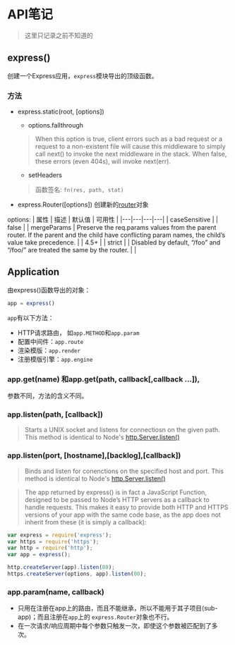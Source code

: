 # API笔记

> 这里只记录之前不知道的

## express()
创建一个Express应用，`express`模块导出的顶级函数。

### 方法
- express.static(root, [options])

    - options.fallthrough
    > When this option is true, client errors such as a bad request or a request to
    > a non-existent file will cause this middleware to simply call next() to invoke
    > the next middleware in the stack. When false, these errors (even 404s), will
    > invoke next(err).

    - setHeaders
    > 函数签名: `fn(res, path, stat)`

- express.Router([options])
创建新的[router](http://expressjs.com/en/4x/api.html#router)对象

options:
| 属性  | 描述  | 默认值  | 可用性 |
|---|---|---|---|
| caseSensitive  |   | false  |
| mergeParams  | Preserve the req.params values from the parent router. If the parent and the child have conflicting param names, the child’s value take precedence.  |   | 4.5+ |
| strict | |	Disabled by default, “/foo” and “/foo/” are treated the same by the router. | |

## Application
由express()函数导出的对象：
``` javascript
app = express()
```

`app`有以下方法：
- HTTP请求路由， 如`app.METHOD`和`app.param`
- 配置中间件：`app.route`
- 渲染模版：`app.render`
- 注册模版引擎：`app.engine`

### app.get(name) 和app.get(path, callback[,callback ...]),

参数不同，方法的含义不同。

### app.listen(path, [callback])

> Starts a UNIX socket and listens for connectiosn on the given path. This method is
> identical to Node's [http.Server.listen()](https://nodejs.org/api/http.html#http_server_listen_path_callback)

### app.listen(port, [hostname],[backlog],[callback])

> Binds and listen for conenctions on the specified host and port. This method is
> identical to Node's [http.Server.listen()](https://nodejs.org/api/http.html#http_server_listen_path_callback)

> The app returned by express() is in fact a JavaScript Function, designed to be
> passed to Node’s HTTP servers as a callback to handle requests. This makes it
> easy to provide both HTTP and HTTPS versions of your app with the same code base,
> as the app does not inherit from these (it is simply a callback):

``` javascript
var express = require('express');
var https = require('https');
var http = require('http');
var app = express();

http.createServer(app).listen(80);
https.createServer(options, app).listen(80);
```
### app.param(name, callback)

- 只用在注册在app上的路由，而且不能继承，所以不能用于其子项目(sub-app)；而且注册在`app`上的
`express.Router`对象也不行。
- 在一次请求/响应周期中每个参数只触发一次，即使这个参数被匹配到了多次。
